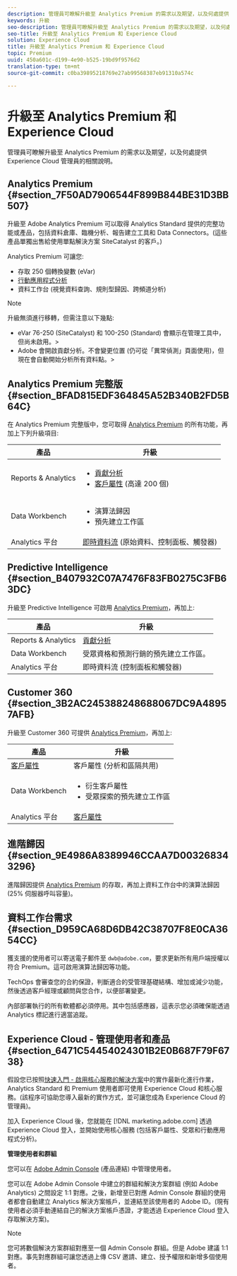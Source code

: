 ```yaml
---
description: 管理員可瞭解升級至 Analytics Premium 的需求以及期望，以及何處提供 Experience Cloud 管理員的相關說明。
keywords: 升級
seo-description: 管理員可瞭解升級至 Analytics Premium 的需求以及期望，以及何處提供 Experience Cloud 管理員的相關說明。
seo-title: 升級至 Analytics Premium 和 Experience Cloud
solution: Experience Cloud
title: 升級至 Analytics Premium 和 Experience Cloud
topic: Premium
uuid: 450a601c-d199-4e90-b525-19bd9f9576d2
translation-type: tm+mt
source-git-commit: c0ba39895218769e27ab99568387eb91310a574c

---
```



# 升級至 Analytics Premium 和 Experience Cloud

管理員可瞭解升級至 Analytics Premium 的需求以及期望，以及何處提供 Experience Cloud 管理員的相關說明。

## Analytics Premium {#section_7F50AD7906544F899B844BE31D3BB507}

升級至 Adobe Analytics Premium 可以取得 Analytics Standard 提供的完整功能或產品，包括資料倉庫、臨機分析、報告建立工具和 Data Connectors。(這些產品單獨出售給使用單點解決方案 SiteCatalyst 的客戶。)

Analytics Premium 可讓您:

* 存取 250 個轉換變數 (eVar)
* [行動應用程式分析](https://marketing.adobe.com/resources/help/en_US/mobile/)
* 資料工作台 (視覺資料查詢、規則型歸因、跨頻道分析)

>[!NOTE]
>
>升級無須進行移轉，但需注意以下幾點:
>
>* eVar 76-250 (SiteCatalyst) 和 100-250 (Standard) 會顯示在管理工具中，但尚未啟用。&gt;
>* Adobe 會開啟貢獻分析。不會變更位置 (仍可從「異常偵測」頁面使用)，但現在會自動開始分析所有資料點。&gt;


## Analytics Premium 完整版 {#section_BFAD815EDF364845A52B340B2FD5B64C}

在 Analytics Premium 完整版中，您可取得 [Analytics Premium](../admin-getting-started/upgrade-to-analytics-premium.md#section_7F50AD7906544F899B844BE31D3BB507) 的所有功能，再加上下列升級項目:

| 產品 | 升級 |
|--- |--- |
| Reports &amp; Analytics | <ul><li>[貢獻分析](https://docs.adobe.com/content/help/en/analytics/analyze/analysis-workspace/virtual-analyst/contribution-analysis/ca-tokens.html)</li><li>[客戶屬性](../attributes/attributes.md#concept_ACFEE7C8B8E94875BA0825CDF4913AF1) (高達 200 個)</li></ul> |
| Data Workbench | <ul><li>演算法歸因</li><li>預先建立工作區</li></ul> |
| Analytics 平台 | [即時資料流](https://helpx.adobe.com/analytics/kb/getting-started-with-livestream-api.html) (原始資料、控制面板、觸發器) |

## Predictive Intelligence {#section_B407932C07A7476F83FB0275C3FB63DC}

升級至 Predictive Intelligence 可啟用 [Analytics Premium](../admin-getting-started/upgrade-to-analytics-premium.md#section_7F50AD7906544F899B844BE31D3BB507)，再加上:

| 產品 | 升級 |
|---|---|
| Reports &amp; Analytics | [貢獻分析](https://docs.adobe.com/content/help/en/analytics/analyze/analysis-workspace/virtual-analyst/contribution-analysis/ca-tokens.html) |
| Data Workbench | 受眾資格和預測行銷的預先建立工作區。 |
| Analytics 平台 | 即時資料流 (控制面板和觸發器) |

## Customer 360 {#section_3B2AC245388248688067DC9A48957AFB}

升級至 Customer 360 可提供 [Analytics Premium](../admin-getting-started/upgrade-to-analytics-premium.md#section_7F50AD7906544F899B844BE31D3BB507)，再加上:

| 產品 | 升級 |
|--- |--- |
| [客戶屬性](../attributes/attributes.md) | 客戶屬性 (分析和區隔共用) |
| Data Workbench | <ul><li>衍生客戶屬性</li><li>受眾探索的預先建立工作區</li></ul> |
| Analytics 平台 | [客戶屬性](../attributes/attributes.md) |

## 進階歸因 {#section_9E4986A8389946CCAA7D003268343296}

進階歸因提供 [Analytics Premium](../admin-getting-started/upgrade-to-analytics-premium.md#section_7F50AD7906544F899B844BE31D3BB507) 的存取，再加上資料工作台中的演算法歸因 (25% 伺服器呼叫容量)。

## 資料工作台需求 {#section_D959CA68D6DB42C38707F8E0CA3654CC}

獲支援的使用者可以寄送電子郵件至 `dwb@adobe.com`，要求更新所有用戶端授權以符合 Premium。這可啟用演算法歸因等功能。

TechOps 會審查您的合約保證，判斷適合的受管理基礎結構、增加或減少功能，然後透過客戶經理或顧問與您合作，以便部署變更。

內部部署執行的所有軟體都必須停用。其中包括感應器，這表示您必須確保能透過 Analytics 標記進行適當追蹤。

## Experience Cloud - 管理使用者和產品 {#section_6471C54454024301B2E0B687F79F6738}

假設您已按照[快速入門 - 啟用核心服務的解決方案](../core-services/core-services.md#concept_07ED1D5C64234E77976E6D572E78FB9C)中的實作最新化進行作業，Analytics Standard 和 Premium 使用者即可使用 Experience Cloud 和核心服務。(該程序可協助您導入最新的實作方式，並可讓您成為 Experience Cloud 的管理員)。

加入 Experience Cloud 後，您就能在 [!DNL marketing.adobe.com] 透過 Experience Cloud 登入，並開始使用核心服務 (包括客戶屬性、受眾和行動應用程式分析)。

**管理使用者和群組**

您可以在 [Adobe Admin Console](https://helpx.adobe.com/enterprise/help/aedash.html) (產品連結) 中管理使用者。

您可以在 Adobe Admin Console 中建立的群組和解決方案群組 (例如 Adobe Analytics) 之間設定 1:1 對應。之後，新增至已對應 Admin Console 群組的使用者都會自動建立 Analytics 解決方案帳戶，並連結至該使用者的 Adobe ID。(現有使用者必須手動連結自己的解決方案帳戶憑證，才能透過 Experience Cloud 登入存取解決方案)。

>[!NOTE]
>
>您可將數個解決方案群組對應至一個 Admin Console 群組。但是 Adobe 建議 1:1 對應。事先對應群組可讓您透過上傳 CSV 邀請、建立、授予權限和新增多個使用者。
